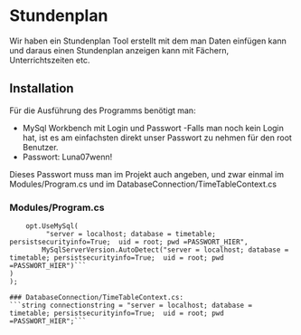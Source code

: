 # Stundenplan
Wir haben ein Stundenplan Tool erstellt mit dem man Daten einfügen kann und daraus einen Stundenplan anzeigen kann mit Fächern, Unterrichtszeiten etc. 


## Installation
Für die Ausführung des Programms benötigt man:
- MySql Workbench mit Login und Passwort
-Falls man noch kein Login hat, ist es am einfachsten direkt unser Passwort zu nehmen für den root Benutzer.
- Passwort: Luna07wenn!

Dieses Passwort muss man im Projekt auch angeben, 
und zwar einmal im Modules/Program.cs und im DatabaseConnection/TimeTableContext.cs

### Modules/Program.cs
```builder.Services.AddDbContextFactory<TimeTableContext>(opt =>
	opt.UseMySql(
         "server = localhost; database = timetable; persistsecurityinfo=True;  uid = root; pwd =PASSWORT_HIER",
		MySqlServerVersion.AutoDetect("server = localhost; database = timetable; persistsecurityinfo=True;  uid = root; pwd =PASSWORT_HIER")```
)
);

### DatabaseConnection/TimeTableContext.cs:
```string connectionstring = "server = localhost; database = timetable; persistsecurityinfo=True;  uid = root; pwd =PASSWORT_HIER";```
